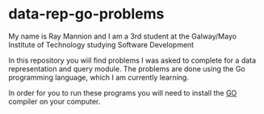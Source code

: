 # data-rep-go-problems

My name is Ray Mannion and I am a 3rd student at the Galway/Mayo Institute of Technology studying Software Development

In this repository you wiil find problems I was asked to complete for a data representation and query module.
The problems are done using the Go programming language, which I am currently learning.

In order for you to run these programs you will need to install the <a href="https://www.google.ie/?gws_rd=cr&dcr=0&ei=SQvUWejfHOaXgAaL3JeoBA" target = "_blank">GO</a> compiler on your computer.
